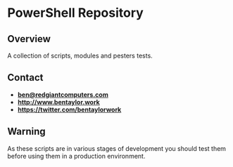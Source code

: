 # PowerShell Repository

## Overview

A collection of scripts, modules and pesters tests.

## Contact

- **ben@redgiantcomputers.com**
- **http://www.bentaylor.work**
- **https://twitter.com/bentaylorwork**

## Warning

As these scripts are in various stages of development you should test them before using them in a production environment.